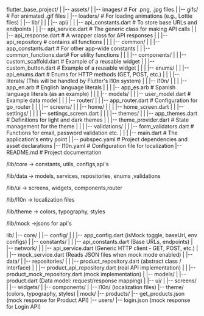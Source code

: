flutter_base_project/
|
|-- assets/
|   |-- images/         # For .png, .jpg files
|   |-- gifs/           # For animated .gif files
|   |-- loaders/        # For loading animations (e.g., Lottie files)
|
|-- lib/
|   |
|   |-- api/
|   |   |-- api_constants.dart   # To store base URLs and endpoints
|   |   |-- api_service.dart     # The generic class for making API calls
|   |   |-- api_response.dart    # A wrapper class for API responses
|   |   |-- api_repository       # contains all functions
|   |
|   |-- common/
|   |   |-- app_constants.dart   # For other app-wide constants
|   |   |-- common_functions.dart# For utility functions
|   |
|   |-- components/
|   |   |-- custom_scaffold.dart # Example of a reusable widget
|   |   |-- custom_button.dart   # Example of a reusable widget
|   |
|   |-- enums/
|   |   |-- api_enums.dart       # Enums for HTTP methods (GET, POST, etc.)
|   |
|   |-- literals/ (This will be handled by Flutter's l10n system)
|   |   |-- l10n/
|   |   |   |-- app_en.arb       # English language literals
|   |   |   |-- app_es.arb       # Spanish language literals (as an example)
|   |
|   |-- models/
|   |   |-- user_model.dart      # Example data model
|   |
|   |-- router/
|   |   |-- app_router.dart      # Configuration for go_router
|   |
|   |-- screens/
|   |   |-- home/
|   |   |   |-- home_screen.dart
|   |   |-- settings/
|   |   |   |-- settings_screen.dart
|   |
|   |-- themes/
|   |   |-- app_themes.dart      # Definitions for light and dark themes
|   |   |-- theme_provider.dart  # State management for the theme
|   |
|   |-- validations/
|   |   |-- form_validators.dart # Functions for email, password validation etc.
|   | 
|   |-- main.dart                # The application's entry point
|
|-- pubspec.yaml                 # Project dependencies and asset declarations
|-- l10n.yaml                    # Configuration file for localization
|-- README.md                    # Project documentation




/lib/core → constants, utils, configs,api's

/lib/data → models, services, repositories, enums ,validations

/lib/ui → screens, widgets, components,router

/lib/l10n → localization files

/lib/theme → colors, typography, styles

/lib/mock →jsons for api's








lib/
|-- core/
|   |-- config/
|   |   |-- app_config.dart        (isMock toggle, baseUrl, env configs)
|   |-- constants/
|   |   |-- api_constants.dart     (Base URLs, endpoints)
|   |-- network/
|   |   |-- api_service.dart       (Generic HTTP client - GET, POST, etc.)
|   |   |-- mock_service.dart      (Reads JSON files when mock mode enabled)
|
|-- data/
|   |-- repositories/
|   |   |-- product_repository.dart         (abstract class / interface)
|   |   |-- product_api_repository.dart     (real API implementation)
|   |   |-- product_mock_repository.dart    (mock implementation)
|
|-- models/
|   |-- product.dart               (Data model: request/response mapping)
|
|-- ui/
|   |-- screens/
|   |-- widgets/
|   |-- components/
|
|-- l10n/                          (localization files)
|-- theme/                         (colors, typography, styles)
|
mock/
|-- products/
    |-- get_products.json          (mock response for Product API)
|-- users/
    |-- login.json                 (mock response for Login API)
